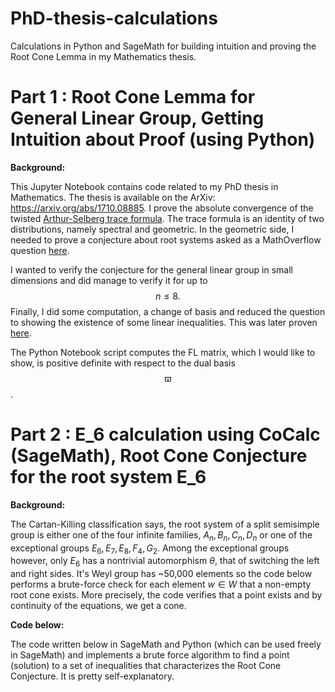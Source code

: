 # PhD-thesis-calculations
Calculations in Python and SageMath for building intuition and proving the Root Cone Lemma in my Mathematics thesis. 

# Part 1 : Root Cone Lemma for General Linear Group, Getting Intuition about Proof (using Python)

**Background:**

This Jupyter Notebook contains code related to my PhD thesis in Mathematics. The thesis is available on the ArXiv: https://arxiv.org/abs/1710.08885. I prove the absolute convergence of the twisted [Arthur-Selberg trace formula](https://en.wikipedia.org/wiki/Arthur%E2%80%93Selberg_trace_formula). The trace formula is an identity of two distributions, namely spectral and geometric. In the geometric side, I needed to prove a conjecture about root systems asked as a MathOverflow question [here](https://mathoverflow.net/questions/259765/technical-lemma-on-root-systems-reduced-to-linear-algebra). 

I wanted to verify the conjecture for the general linear group in small dimensions and did manage to verify it for up to $$n \leq 8.$$ Finally, I did some computation, a change of basis and reduced the question to showing the existence of some linear inequalities. This was later proven [here](https://mathoverflow.net/questions/260545/existence-of-solution-to-these-inequalities). 

The Python Notebook script computes the FL matrix, which I would like to show, is positive definite with respect to the dual basis $$\varpi$$. 


# Part 2 : E_6 calculation using CoCalc (SageMath), Root Cone Conjecture for the root system E_6

**Background:**

The Cartan-Killing classification says, the root system of a split semisimple group is either one of the four infinite families, $A_n, B_n, C_n, D_n$ or one of the exceptional groups $E_6, E_7, E_8, F_4, G_2$. Among the exceptional groups however, only $E_6$ has a nontrivial automorphism $\theta$, that of switching the left and right sides. It's Weyl group has ~50,000 elements so the code below performs a brute-force check for each element $w \in W$ that a non-empty root cone exists. More precisely, the code verifies that a point exists and by continuity of the equations, we get a cone.

**Code below:**

The code written below in SageMath and Python (which can be used freely in SageMath) and implements a brute force algorithm to find a point (solution) to a set of inequalities that characterizes the Root Cone Conjecture. It is pretty self-explanatory.
